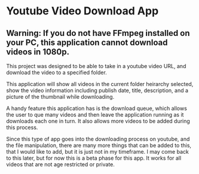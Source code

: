 # Youtube Video Download App

## Warning: If you do not have FFmpeg installed on your PC, this application cannot download videos in 1080p.

This project was designed to be able to take in a youtube video URL, and download the video to a specified folder.

This application will show all videos in the current folder heirarchy selected, show the video information including publish date, title, description, and a picture of the thumbnail while downloading.

A handy feature this application has is the download queue, which allows the user to que many videos and then leave the application running as it downloads each one in turn. It also allows more videos to be added during this process.

Since this type of app goes into the downloading process on youtube, and the file manipulation, there are many more things that can be added to this, that I would like to add, but it is just not in my timeframe. I may come back to this later, but for now this is a beta phase for this app. It works for all videos that are not age restricted or private.
